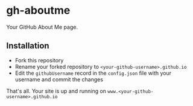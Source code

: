 # gh-aboutme

Your GitHub About Me page.

## Installation

* Fork this repository
* Rename your forked repository to <code>\<your-github-username\>.github.io</code>
* Edit the <code>githubUsername</code> record in the <code>config.json</code> file with your username and commit the changes

That's all. Your site is up and running on <code>www.\<your-github-username\>.github.io</code>
